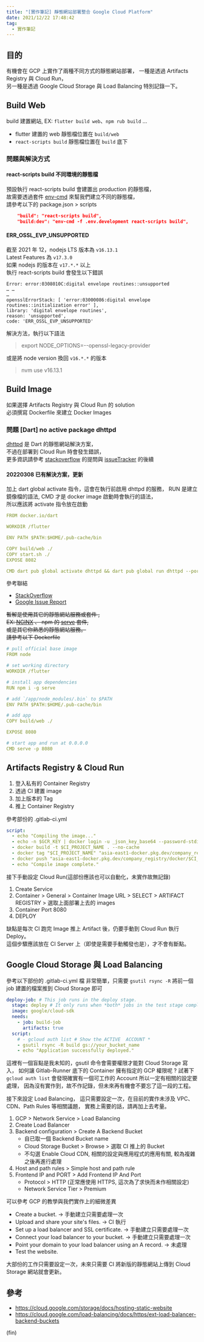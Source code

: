 ```yaml
---
title: "[實作筆記] 靜態網站部署整合 Google Cloud Platform"
date: 2021/12/22 17:48:42
tag:
  - 實作筆記
---
```


## 目的

有機會在 GCP 上實作了兩種不同方式的靜態網站部署，
一種是透過 Artifacts Registry 與 Cloud Run，  
另一種是透過 Google Cloud Storage 與 Load Balancing
特別記錄一下。

## Build Web

build 建置網站, EX: `flutter build web`、`npm rub build` ...

- flutter 建置的 web 靜態檔位置在 `build/web`
- `react-scripts build` 靜態檔位置在 `build` 底下

### 問題與解決方式

#### react-scripts build 不同環境的靜態檔

預設執行 react-scripts build 會建置出 production 的靜態檔，  
故需要透過套件 [env-cmd](https://www.npmjs.com/package/env-cmd) 來幫我們建立不同的靜態檔，  
請參考以下的 package.json > scripts

```json
    "build": "react-scripts build",
    "build:dev": "env-cmd -f .env.development react-scripts build",
```

#### ERR_OSSL_EVP_UNSUPPORTED

截至 2021 年 12，nodejs LTS 版本為 `v16.13.1`  
Latest Features 為 `v17.3.0`  
如果 nodejs 的版本在 `v17.*.*` 以上  
執行 react-scripts build 會發生以下錯誤

```shell
Error: error:0308010C:digital envelope routines::unsupported
… …
…
opensslErrorStack: [ 'error:03000086:digital envelope routines::initialization error' ],
library: 'digital envelope routines',
reason: 'unsupported',
code: 'ERR_OSSL_EVP_UNSUPPORTED'
```

解決方法，執行以下語法

> export NODE_OPTIONS=--openssl-legacy-provider

或是將 node version 換回 `v16.*.*` 的版本

> nvm use v16.13.1

## Build Image

如果選擇 Artifacts Registry 與 Cloud Run 的 solution  
必須撰寫 Dockerfile 來建立 Docker Images

### 問題 [Dart] no active package dhttpd

[dhttpd](https://pub.dev/packages/dhttpd) 是 Dart 的靜態網站解決方案，  
不過在部署到 Cloud Run 時會發生錯誤，  
更多資訊請參考 [stackoverflow](https://stackoverflow.com/questions/70388111/can-not-run-flutter-web-app-on-google-cloud-runner) 的提問與 [issueTracker](https://issuetracker.google.com/issues/211083676) 的後續

#### 20220308 已有解決方案，更新

加上 dart global activate 指令，這會在執行前啟用 dhttpd 的服務，
RUN 是建立鏡像檔的語法, CMD 才是 docker image 啟動時會執行的語法，  
所以應該將 activate 指令放在啟動

```yml
FROM docker.io/dart

WORKDIR /flutter

ENV PATH $PATH:$HOME/.pub-cache/bin

COPY build/web ./
COPY start.sh ./
EXPOSE 8082

CMD dart pub global activate dhttpd && dart pub global run dhttpd --port=8082 --host=0.0.0.0
```

參考聯結

- [StackOverflow](https://stackoverflow.com/questions/70388111/can-not-run-flutter-web-app-on-google-cloud-runner)
- [Google Issue Report](https://issuetracker.google.com/issues/211083676)

~~暫解是使用其它的靜態網站服務或套件 ,~~  
~~EX: [NGINX](https://www.nginx.com/) 、 npm 的 [serve](https://www.npmjs.com/package/serve) 套件,~~  
~~或是其它你熟悉的靜態網站服務。~~  
~~請參考以下 Dockerfile~~

```yml
# pull official base image
FROM node

# set working directory
WORKDIR /flutter

# install app dependencies
RUN npm i -g serve

# add `/app/node_modules/.bin` to $PATH
ENV PATH $PATH:$HOME/.pub-cache/bin

# add app
COPY build/web ./

EXPOSE 8080

# start app and run at 0.0.0.0
CMD serve -p 8080
```

## Artifacts Registry & Cloud Run

1. 登入私有的 Container Registry
2. 透過 CI 建置 image
3. 加上版本的 Tag
4. 推上 Container Registry

參考部份的 .gitlab-ci.yml

```yml
script:
  - echo "Compiling the image..."
  - echo -n $GCR_KEY | docker login -u _json_key_base64 --password-stdin https://asia-east1-docker.pkg.dev
  - docker build -t $CI_PROJECT_NAME . --no-cache
  - docker tag "$CI_PROJECT_NAME" "asia-east1-docker.pkg.dev/company_registry/docker/$CI_PROJECT_NAME:$ver"
  - docker push "asia-east1-docker.pkg.dev/company_registry/docker/$CI_PROJECT_NAME:$ver"
  - echo "Compile image complete."
```

接下手動設定 Cloud Run(這部份應該也可以自動化，未實作故無記錄)

1. Create Service
2. Container > General > Container Image URL > SELECT > ARTIFACT REGISTRY > 選取上面部署上去的 images
3. Container Port 8080
4. DEPLOY

缺點是每次 CI 跑完 Image 推上 Artifact 後，仍要手動到 Cloud Run 執行 Deploy。  
這個步驟應該放在 CI Server 上（即使是需要手動觸發也是），才不會有斷點。

## Google Cloud Storage 與 Load Balancing

參考以下部份的 .gitlab-ci.yml 檔
非常簡單，只需要 `gsutil rsync -R` 將前一個 job 建置的檔案推到 Cloud Storage 即可

```yml
deploy-job: # This job runs in the deploy stage.
  stage: deploy # It only runs when *both* jobs in the test stage complete successfully.
  image: google/cloud-sdk
  needs:
    - job: build-job
      artifacts: true
  script:
    # - gcloud auth list # Show the ACTIVE  ACCOUNT *
    - gsutil rsync -R build gs://your_bucket_name
    - echo "Application successfully deployed."
```

這裡有一個盲點是我未知的，gsutil 命令會需要權限才能對 Cloud Storage 寫入，
如何讓 Gitlab-Runner 底下的 Container 擁有指定的 GCP 權限呢 ?
試著下 `gcloud auth list` 會發現確實有一個可工作的 Account 所以一定有相關的設定要處理，
因為沒有實作到，故不作記錄，但未來再有機會不要忘了這一段的工程。

接下來設定 Load Balancing，
這只需要設定一次，在目前的實作未涉及 VPC、CDN、Path Rules 等相關議題，
實務上需要的話，請再加上去考量。

1. GCP > Network Service > Load Balancing
2. Create Load Balancer
3. Backend configuration > Create A Backend Bucket
   - 自已取一個 Backend Bucket name
   - Cloud Storage Bucket > Browse > 選取 CI 推上的 Bucket
   - 不勾選 Enable Cloud CDN, 相關的設定與應用程式的應用有關, 較為複雜之後再進行處理
4. Host and path rules > Simple host and path rule
5. Frontend IP and PORT > Add Frontend IP And Port
   - Protocol > HTTP (正常應使用 HTTPS, 這次為了求快而未作相關設定)
   - Network Service Tier > Premium

可以參考 GCP 的教學與我們實作上的細微差異

- Create a bucket. → 手動建立只需要處理一次
- Upload and share your site's files. → CI 執行
- Set up a load balancer and SSL certificate. → 手動建立只需要處理一次
- Connect your load balancer to your bucket. → 手動建立只需要處理一次
- Point your domain to your load balancer using an A record. → 未處理
- Test the website.

大部份的工作只需要設定一次，未來只需要 CI 將新版的靜態網站上傳到 Cloud Storage 網站就會更新。

## 參考

- <https://cloud.google.com/storage/docs/hosting-static-website>
- <https://cloud.google.com/load-balancing/docs/https/ext-load-balancer-backend-buckets>

(fin)
